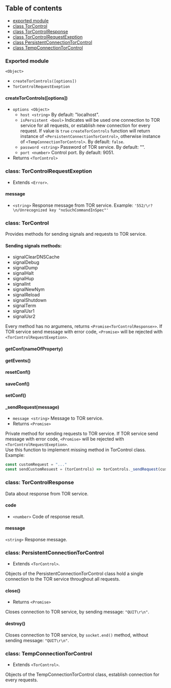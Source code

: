 ## Table of contents

- [exported module](#exported-module)
- [class TorControl](#torcontrol)
- [class TorControlResponse](#torcontrolresponse)
- [class TorControlRequestExeption](#torcontrolrequestexeption)
- [class PersistentConnectionTorControl](#persistentconnectiontorcontrol)
- [class TempConnectionTorControl](#tempconnectiontorcontrol)

### Exported module

`<Object>`  
- `createTorControls([options])`
- `TorControlRequestExeption`

#### createTorControls([options])

- `options <Object>`
    - `host <string>` By default: "localhost".
    - `isPersistent <bool>`
Indicates will be used one connection to TOR service for all requests,
or establish new connection for every request. If value is `true` `createTorControls` function will return
instance of `<PersistentConnectionTorControl>`, otherwise instance of `<TempConnectionTorControl>`.
By default: `false`.
    - `password <string>` Password of TOR service. By default: "".
    - `port <number>` Control port. By default: 9051.
- Returns `<TorControl>`

### class: TorControlRequestExeption

- Extends `<Error>`.

#### message

- `<string>` Response message from TOR service. Example: `'552/\r?\n/Unrecognized key "noSuchCommandInSpec"'`

### class: TorControl

Provides methods for sending signals and requests to TOR service.

#### Sending signals methods:

- signalClearDNSCache
- signalDebug
- signalDump
- signalHalt
- signalHup
- signalInt
- signalNewNym
- signalReload
- signalShutdown
- signalTerm
- signalUsr1
- signalUsr2

Every method has no argumens, returns `<Promise<TorControlResponse>>`.
If TOR service send message with error code, `<Promise>` will be rejected with `<TorControlRequestExeption>`.

#### getConf(nameOfProperty)

#### getEvents()

#### resetConf()

#### saveConf()

#### setConf()

#### _sendRequest(message)

- `message <string>` Message to TOR service.
- Returns `<Promise>`

Private method for sending requests to TOR service.
If TOR service send message with error code, `<Promise>` will be rejected with `<TorControlRequestExeption>`.  
Use this function to implement missing method in TorControl class.
Example:
```js
const customRequest = "..."
const sendCustomResuest = (torControls) => torControls._sendRequest(customRequest)
```

### class: TorControlResponse

Data about response from TOR service.

#### code

- `<number>` Code of response result.

####  message

`<string>` Response message.

### class: PersistentConnectionTorControl

- Extends `<TorControl>`.

Objects of the PersistentConnectionTorControl class hold a single connection to the TOR service throughout all requests.

#### close()

- Returns `<Promise>`

Closes connection to TOR service, by sending message: `"QUIT\r\n"`.

#### destroy()

Closes connection to TOR service, by `socket.end()` method, without sending message: `"QUIT\r\n"`.

### class: TempConnectionTorControl

- Extends `<TorControl>`.

Objects of the TempConnectionTorControl class, establish connection for every requests.

